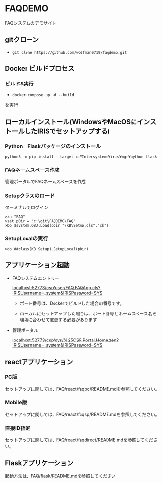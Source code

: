 # FAQDEMO

FAQシステムのデモサイト

## gitクローン

* ```git clone https://github.com/wolfman0719/faqdemo.git```

## Docker ビルドプロセス

### ビルド&実行
* ```docker-compose up -d --build```      

を実行

## ローカルインストール(WindowsやMacOSにインストールしたIRISでセットアップする)

###  Python　Flaskパッケージのインストール

```python3 -m pip install --target c:¥Intersystems¥iris¥mgr¥python flask```

### FAQネームスペース作成

管理ポータルでFAQネームスペースを作成

### Setupクラスのロード

ターミナルでログイン

```
>zn "FAQ"
>set pDir = "c:\git\FAQDEMO\FAQ"
>Do $system.OBJ.Load(pDir_"\KB\Setup.cls","ck")
```

### SetupLocalの実行

```
>do ##class(KB.Setup).SetupLocal(pDir)
```

## アプリケーション起動

* FAQシステムエントリー

  [localhost:52773/csp/user/FAQ.FAQApp.cls?IRISUsername=_system&IRISPassword=SYS](http://localhost:52773/csp/user/FAQ.FAQApp.cls?IRISUsername=_system&IRISPassword=SYS)

  * ポート番号は、Dockerでビルドした場合の番号です。
 
  * ローカルにセットアップした場合は、ポート番号とネームスペース名を環境に合わせて変更する必要があります


- 管理ポータル

  [localhost:52773/csp/sys/%25CSP.Portal.Home.zen?IRISUsername=_system&IRISPassword=SYS](http://localhost:52773/csp/sys/%25CSP.Portal.Home.zen?IRISUsername=_system&IRISPassword=SYS)

## reactアプリケーション

### PC版

セットアップに関しては、FAQ/react/faqpc/README.mdを参照してください。

### Mobile版

セットアップに関しては、FAQ/react/faqsp/README.mdを参照してください。

### 直接ID指定

セットアップに関しては、FAQ/react/faqdirect/README.mdを参照してください。

## Flaskアプリケーション

起動方法は、FAQ/flask/README.mdを参照してください
